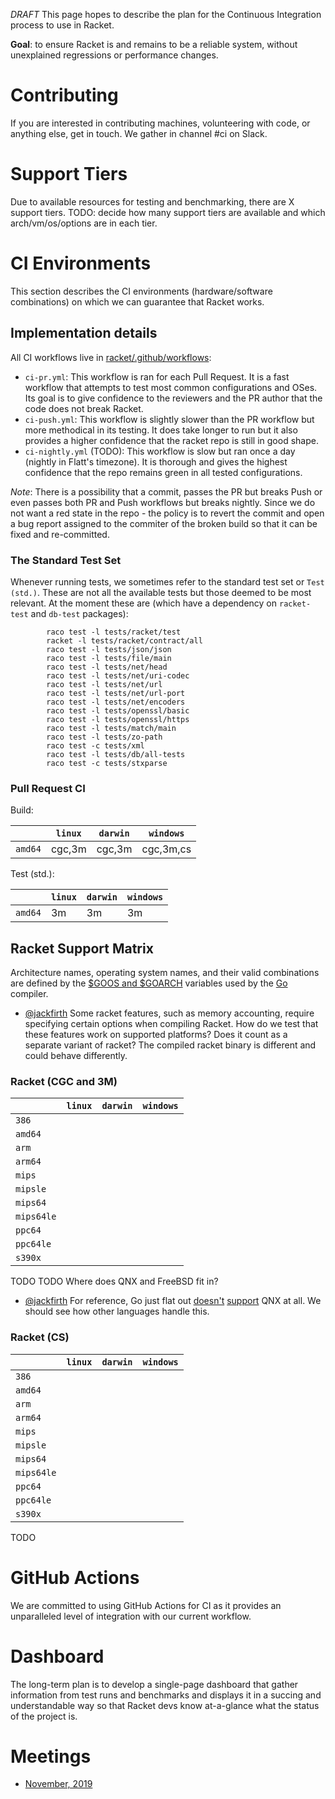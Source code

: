 *DRAFT*
This page hopes to describe the plan for the Continuous Integration process to use in Racket.

**Goal**: to ensure Racket is and remains to be a reliable system, without unexplained regressions or performance changes.

# Contributing

If you are interested in contributing machines, volunteering with code, or anything else, get in touch. We gather in channel #ci on Slack.

# Support Tiers

Due to available resources for testing and benchmarking, there are X support tiers. 
TODO: decide how many support tiers are available and which arch/vm/os/options are in each tier.

# CI Environments

This section describes the CI environments (hardware/software combinations) on which we can guarantee that Racket works.

## Implementation details

All CI workflows live in [racket/.github/workflows](https://github.com/racket/racket/tree/master/.github/workflows):

* `ci-pr.yml`: This workflow is ran for each Pull Request. It is a fast workflow that attempts to test most common configurations and OSes. Its goal is to give confidence to the reviewers and the PR author that the code does not break Racket.
* `ci-push.yml`: This workflow is slightly slower than the PR workflow but more methodical in its testing. It does take longer to run but it also provides a higher confidence that the racket repo is still in good shape.
* `ci-nightly.yml` (TODO): This workflow is slow but ran once a day (nightly in Flatt's timezone). It is thorough and gives the highest confidence that the repo remains green in all tested configurations.

*Note*: There is a possibility that a commit, passes the PR but breaks Push or even passes both PR and Push workflows but breaks nightly. Since we do not want a red state in the repo - the policy is to revert the commit and open a bug report assigned to the commiter of the broken build so that it can be fixed and re-committed.

### The Standard Test Set

Whenever running tests, we sometimes refer to the standard test set or `Test (std.)`. These are not all the available tests but those deemed to be most relevant. At the moment these are (which have a dependency on `racket-test` and `db-test` packages):

```
        raco test -l tests/racket/test
        racket -l tests/racket/contract/all
        raco test -l tests/json/json
        raco test -l tests/file/main
        raco test -l tests/net/head
        raco test -l tests/net/uri-codec
        raco test -l tests/net/url
        raco test -l tests/net/url-port
        raco test -l tests/net/encoders
        raco test -l tests/openssl/basic
        raco test -l tests/openssl/https
        raco test -l tests/match/main
        raco test -l tests/zo-path
        raco test -c tests/xml
        raco test -l tests/db/all-tests
        raco test -c tests/stxparse
```

### Pull Request CI

Build:

|         | `linux` | `darwin` | `windows` |
| ------- | ------- | -------- | --------- |
| `amd64` | cgc,3m  | cgc,3m   | cgc,3m,cs | 

Test (std.):

|         | `linux` | `darwin` | `windows` |
| ------- | ------- | -------- | --------- |
| `amd64` |   3m    |    3m    |     3m    | 

## Racket Support Matrix

Architecture names, operating system names, and their valid combinations are defined by the [$GOOS and $GOARCH](https://golang.org/doc/install/source#environment) variables used by the [Go](https://golang.org/) compiler.

- [@jackfirth](https://github.com/jackfirth) Some racket features, such as memory accounting, require specifying certain options when compiling Racket. How do we test that these features work on supported platforms? Does it count as a separate variant of racket? The compiled racket binary is different and could behave differently.

### Racket (CGC and 3M)

|      | `linux` | `darwin` | `windows` |
| ---- | ----- | ------ | ------- |
| `386`  |       |        |         |
| `amd64` | | | | 
| `arm` | | | |
| `arm64` | | | |
| `mips` | | | |
| `mipsle` | | | |
| `mips64` | | | |
| `mips64le` | | | |
| `ppc64` | | | |
| `ppc64le` | | | |
| `s390x` | | | |

TODO
TODO Where does QNX and FreeBSD fit in?

- [@jackfirth](https://github.com/jackfirth) For reference, Go just flat out [doesn't](https://github.com/golang/go/issues/23633) [support](https://github.com/golang/go/issues/12045) QNX at all. We should see how other languages handle this.

### Racket (CS)

|      | `linux` | `darwin` | `windows` |
| ---- | ----- | ------ | ------- |
| `386`  |       |        |         |
| `amd64` | | | | 
| `arm` | | | |
| `arm64` | | | |
| `mips` | | | |
| `mipsle` | | | |
| `mips64` | | | |
| `mips64le` | | | |
| `ppc64` | | | |
| `ppc64le` | | | |
| `s390x` | | | |

TODO

# GitHub Actions

We are committed to using GitHub Actions for CI as it provides an unparalleled level of integration with our current workflow.

# Dashboard

The long-term plan is to develop a single-page dashboard that gather information from test runs and benchmarks and displays it in a succing and understandable way so that Racket devs know at-a-glance what the status of the project is.

# Meetings

* [November, 2019](https://github.com/racket/racket/wiki/CI-Meeting---Nov,-2019)
